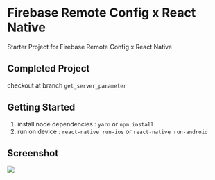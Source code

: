 # Firebase Remote Config x React Native

Starter Project for Firebase Remote Config x React Native


## Completed Project
checkout at branch `get_server_parameter` 


## Getting Started
1. install node dependencies : `yarn` or `npm install`
2. run on device : `react-native run-ios` or `react-native run-android`

## Screenshot
![](https://image.ibb.co/ivLj1b/Simulator_Screen_Shot_i_Phone_6_2018_01_07_at_20_29_30.png)
